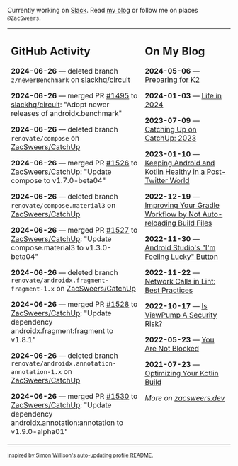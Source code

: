 Currently working on [Slack](https://slack.com/). Read [my blog](https://zacsweers.dev/) or follow me on places `@ZacSweers`.

<table><tr><td valign="top" width="60%">

## GitHub Activity
<!-- githubActivity starts -->
**2024-06-26** — deleted branch `z/newerBenchmark` on [slackhq/circuit](https://github.com/slackhq/circuit)

**2024-06-26** — merged PR [#1495](https://github.com/slackhq/circuit/pull/1495) to [slackhq/circuit](https://github.com/slackhq/circuit): "Adopt newer releases of androidx.benchmark"

**2024-06-26** — deleted branch `renovate/compose` on [ZacSweers/CatchUp](https://github.com/ZacSweers/CatchUp)

**2024-06-26** — merged PR [#1526](https://github.com/ZacSweers/CatchUp/pull/1526) to [ZacSweers/CatchUp](https://github.com/ZacSweers/CatchUp): "Update compose to v1.7.0-beta04"

**2024-06-26** — deleted branch `renovate/compose.material3` on [ZacSweers/CatchUp](https://github.com/ZacSweers/CatchUp)

**2024-06-26** — merged PR [#1527](https://github.com/ZacSweers/CatchUp/pull/1527) to [ZacSweers/CatchUp](https://github.com/ZacSweers/CatchUp): "Update compose.material3 to v1.3.0-beta04"

**2024-06-26** — deleted branch `renovate/androidx.fragment-fragment-1.x` on [ZacSweers/CatchUp](https://github.com/ZacSweers/CatchUp)

**2024-06-26** — merged PR [#1528](https://github.com/ZacSweers/CatchUp/pull/1528) to [ZacSweers/CatchUp](https://github.com/ZacSweers/CatchUp): "Update dependency androidx.fragment:fragment to v1.8.1"

**2024-06-26** — deleted branch `renovate/androidx.annotation-annotation-1.x` on [ZacSweers/CatchUp](https://github.com/ZacSweers/CatchUp)

**2024-06-26** — merged PR [#1530](https://github.com/ZacSweers/CatchUp/pull/1530) to [ZacSweers/CatchUp](https://github.com/ZacSweers/CatchUp): "Update dependency androidx.annotation:annotation to v1.9.0-alpha01"
<!-- githubActivity ends -->
</td><td valign="top" width="40%">

## On My Blog
<!-- blog starts -->
**2024-05-06** — [Preparing for K2](https://www.zacsweers.dev/preparing-for-k2/)

**2024-01-03** — [Life in 2024](https://www.zacsweers.dev/life-in-2024/)

**2023-07-09** — [Catching Up on CatchUp: 2023](https://www.zacsweers.dev/catching-up-on-catchup-2023/)

**2023-01-10** — [Keeping Android and Kotlin Healthy in a Post-Twitter World](https://www.zacsweers.dev/keeping-android-healthy/)

**2022-12-19** — [Improving Your Gradle Workflow by Not Auto-reloading Build Files](https://www.zacsweers.dev/improving-your-workflow-by-not-auto-reloading-build-files/)

**2022-11-30** — [Android Studio's "I'm Feeling Lucky" Button](https://www.zacsweers.dev/android-studios-im-feeling-lucky-button/)

**2022-11-22** — [Network Calls in Lint: Best Practices](https://www.zacsweers.dev/network-calls-in-lint-best-practices/)

**2022-10-17** — [Is ViewPump A Security Risk?](https://www.zacsweers.dev/is-viewpump-a-security-risk/)

**2022-05-23** — [You Are Not Blocked](https://www.zacsweers.dev/you-are-not-blocked/)

**2021-07-23** — [Optimizing Your Kotlin Build](https://www.zacsweers.dev/optimizing-your-kotlin-build/)
<!-- blog ends -->
_More on [zacsweers.dev](https://zacsweers.dev/)_
</td></tr></table>

<sub><a href="https://simonwillison.net/2020/Jul/10/self-updating-profile-readme/">Inspired by Simon Willison's auto-updating profile README.</a></sub>